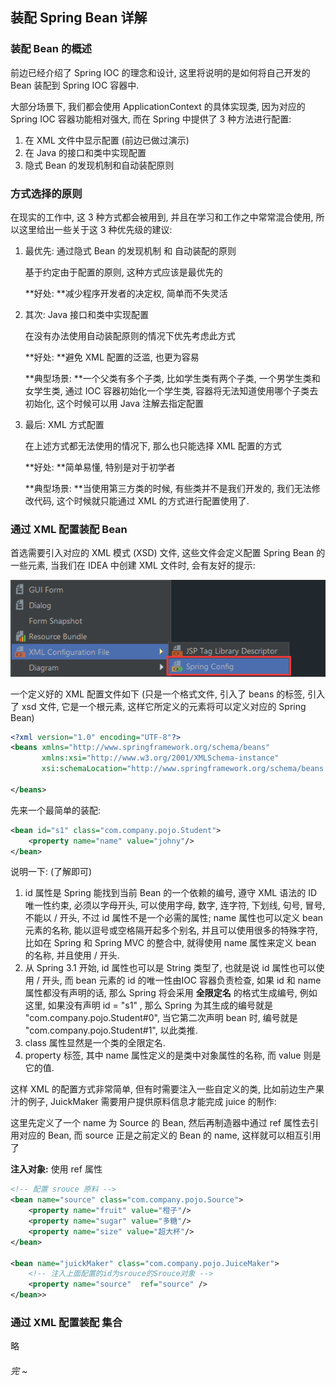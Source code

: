 ## 装配 Spring Bean 详解

### 装配 Bean 的概述

前边已经介绍了 Spring IOC 的理念和设计, 这里将说明的是如何将自己开发的 Bean 装配到 Spring IOC 容器中.

大部分场景下, 我们都会使用 ApplicationContext 的具体实现类, 因为对应的 Spring IOC 容器功能相对强大, 而在 Spring 中提供了 3 种方法进行配置: 

1. 在 XML 文件中显示配置 (前边已做过演示)
2. 在 Java 的接口和类中实现配置
3. 隐式 Bean 的发现机制和自动装配原则



### 方式选择的原则

在现实的工作中, 这 3 种方式都会被用到, 并且在学习和工作之中常常混合使用, 所以这里给出一些关于这 3 种优先级的建议: 

1. 最优先: 通过隐式 Bean 的发现机制 和 自动装配的原则

   基于约定由于配置的原则, 这种方式应该是最优先的

   **好处: **减少程序开发者的决定权, 简单而不失灵活

   

2. 其次: Java 接口和类中实现配置

   在没有办法使用自动装配原则的情况下优先考虑此方式

   **好处: **避免 XML 配置的泛滥, 也更为容易

   **典型场景: **一个父类有多个子类, 比如学生类有两个子类, 一个男学生类和女学生类, 通过 IOC 容器初始化一个学生类, 容器将无法知道使用哪个子类去初始化, 这个时候可以用 Java 注解去指定配置

   

3. 最后: XML 方式配置

   在上述方式都无法使用的情况下, 那么也只能选择 XML 配置的方式

   **好处: **简单易懂, 特别是对于初学者

   **典型场景: **当使用第三方类的时候, 有些类并不是我们开发的, 我们无法修改代码, 这个时候就只能通过 XML 的方式进行配置使用了.

   

### 通过 XML 配置装配 Bean

首选需要引入对应的 XML 模式 (XSD) 文件, 这些文件会定义配置 Spring Bean 的一些元素, 当我们在 IDEA 中创建 XML 文件时, 会有友好的提示:

![1577159373174](06_装配SpringBean详解.assets/SpringConfig.png)

一个定义好的 XML 配置文件如下 (只是一个格式文件, 引入了 beans 的标签, 引入了 xsd 文件, 它是一个根元素, 这样它所定义的元素将可以定义对应的 Spring Bean)

```xml
<?xml version="1.0" encoding="UTF-8"?>
<beans xmlns="http://www.springframework.org/schema/beans"
       xmlns:xsi="http://www.w3.org/2001/XMLSchema-instance"
       xsi:schemaLocation="http://www.springframework.org/schema/beans http://www.springframework.org/schema/beans/spring-beans.xsd">

</beans>
```

先来一个最简单的装配: 

```xml
<bean id="s1" class="com.company.pojo.Student">
    <property name="name" value="johny"/>
</bean>
```

说明一下: (了解即可)

1. id 属性是 Spring 能找到当前 Bean 的一个依赖的编号, 遵守 XML 语法的 ID 唯一性约束, 必须以字母开头, 可以使用字母, 数字, 连字符, 下划线, 句号, 冒号, 不能以 / 开头, 不过 id 属性不是一个必需的属性; name 属性也可以定义 bean 元素的名称, 能以逗号或空格隔开起多个别名, 并且可以使用很多的特殊字符, 比如在 Spring 和 Spring MVC 的整合中, 就得使用 name 属性来定义 bean 的名称, 并且使用 / 开头.
2. 从 Spring 3.1 开始, id 属性也可以是 String 类型了, 也就是说 id 属性也可以使用 / 开头, 而 bean 元素的 id 的唯一性由IOC 容器负责检查, 如果 id 和 name 属性都没有声明的话, 那么 Spring 将会采用 **全限定名** 的格式生成编号, 例如这里,  如果没有声明 id = "s1" , 那么 Spring 为其生成的编号就是 "com.company.pojo.Student#0", 当它第二次声明 bean 时, 编号就是 "com.company.pojo.Student#1", 以此类推.
3. class 属性显然是一个类的全限定名.
4. property 标签, 其中 name 属性定义的是类中对象属性的名称, 而 value 则是它的值.



这样 XML 的配置方式非常简单, 但有时需要注入一些自定义的类, 比如前边生产果汁的例子, JuickMaker 需要用户提供原料信息才能完成 juice 的制作: 

这里先定义了一个 name 为 Source 的 Bean, 然后再制造器中通过 ref 属性去引用对应的 Bean, 而 source 正是之前定义的 Bean 的 name, 这样就可以相互引用了

**注入对象:** 使用 ref 属性

```xml
<!-- 配置 srouce 原料 -->
<bean name="source" class="com.company.pojo.Source">
    <property name="fruit" value="橙子"/>
    <property name="sugar" value="多糖"/>
    <property name="size" value="超大杯"/>
</bean>

<bean name="juickMaker" class="com.company.pojo.JuiceMaker">
    <!-- 注入上面配置的id为srouce的Srouce对象 -->
    <property name="source"  ref="source" />
</bean>>
```



### 通过 XML 配置装配 集合

略









###### 完 ~